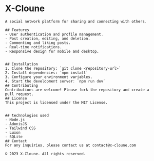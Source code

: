  # X-Cloune
    A social network platform for sharing and connecting with others.
    
    ## Features
    - User authentication and profile management.
    - Post creation, editing, and deletion.
    - Commenting and liking posts.
    - Real-time notifications.
    - Responsive design for mobile and desktop.


    ## Installation
    1. Clone the repository: `git clone <repository-url>`
    2. Install dependencies: `npm install`
    3. Configure your environment variables.
    4. Start the development server: `npm run dev`
    ## Contributing
    Contributions are welcome! Please fork the repository and create a pull request.
    ## License
    This project is licensed under the MIT License.


    ## technologies used
    - Node.js
    - AdonisJS
    - Tailwind CSS
    - Luxon
    - SQLite
    ## Contact
    For any inquiries, please contact us at contact@x-cloune.com

    © 2023 X-Cloune. All rights reserved.
